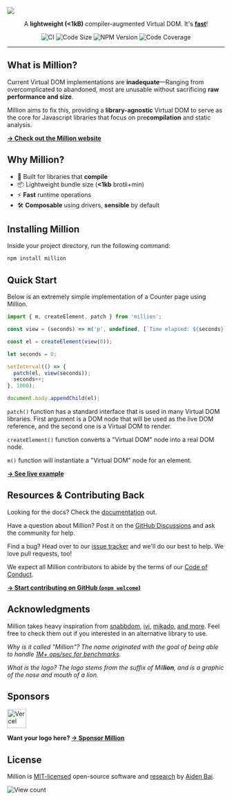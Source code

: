 <a href="https://million.js.org">
  <img src="https://raw.githubusercontent.com/aidenybai/million/main/.github/assets/banner.svg" />
</a>

<p align="center">A <b>lightweight (&lt;1kB)</b> compiler-augmented Virtual DOM. It's <a href="https://million.js.org/benchmarks"><b>fast</b></a>!</p>

<div align="center">
  <img src="https://img.shields.io/github/workflow/status/aidenybai/million/CI?color=9765e1&amp;labelColor=000&amp;style=flat-square&amp;label=build" alt="CI" />
  <img src="https://badgen.net/badgesize/brotli/https/unpkg.com/million/dist/code-size-measurement.js?style=flat-square&amp;label=size&amp;color=9765e1&amp;labelColor=000" alt="Code Size" />
  <img src="https://img.shields.io/npm/v/million?style=flat-square&amp;color=9765e1&amp;labelColor=000" alt="NPM Version" />
  <img src="https://img.shields.io/coveralls/github/aidenybai/million?color=9765e1&amp;labelColor=000&amp;style=flat-square" alt="Code Coverage" />
</div>

---

## What is Million?

Current Virtual DOM implementations are **inadequate**—Ranging from overcomplicated to abandoned, most are unusable without sacrificing **raw performance and size**.

Million aims to fix this, providing a **library-agnostic** Virtual DOM to serve as the core for Javascript libraries that focus on pre**compilation** and static analysis.

[**→ Check out the Million website**](https://million.js.org)

## Why Million?

- 🦁 Built for libraries that **compile**
- 📦 Lightweight bundle size (**<1kb** brotli+min)
- ⚡ **Fast** runtime operations
- 🛠️ **Composable** using drivers, **sensible** by default

## Installing Million

Inside your project directory, run the following command:

```sh
npm install million
```

## Quick Start

Below is an extremely simple implementation of a Counter page using Million.

```js
import { m, createElement, patch } from 'million';

const view = (seconds) => m('p', undefined, [`Time elapsed: ${seconds}`]);

const el = createElement(view(0));

let seconds = 0;

setInterval(() => {
  patch(el, view(seconds));
  seconds++;
}, 1000);

document.body.appendChild(el);
```

`patch()` function has a standard interface that is used in many Virtual DOM libraries. First argument is a DOM node that will be used as the live DOM reference, and the second one is a Virtual DOM to render.

`createElement()` function converts a "Virtual DOM" node into a real DOM node.

`m()` function will instantiate a "Virtual DOM" node for an element.

[**→ See live example**](https://million.js.org/docs/getting-started#quick-start)

## Resources & Contributing Back

Looking for the docs? Check the [documentation](https://million.js.org) out.

Have a question about Million? Post it on the [GitHub Discussions](https://github.com/aidenybai/million/discussions) and ask the community for help.

Find a bug? Head over to our [issue tracker](https://github.com/aidenybai/million/issues) and we'll do our best to help. We love pull requests, too!

We expect all Million contributors to abide by the terms of our [Code of Conduct](https://github.com/aidenybai/million/blob/main/.github/CODE_OF_CONDUCT.md).

[**→ Start contributing on GitHub (`pnpm welcome`)**](https://github.com/aidenybai/million/blob/main/.github/CONTRIBUTING.md)

## Acknowledgments

Million takes heavy inspiration from [snabbdom](https://github.com/snabbdom/snabbdom), [ivi](https://github.com/localvoid/ivi), [mikado](https://github.com/nextapps-de/mikado), [and more](https://krausest.github.io/js-framework-benchmark/2021/table_chrome_96.0.4664.45.html). Feel free to check them out if you interested in an alternative library to use.

_Why is it called "Million"? The name originated with the goal of being able to handle [1M+ ops/sec for benchmarks](https://github.com/aidenybai/million/tree/main/benchmarks#readme)._

_What is the logo? The logo stems from the suffix of Mil**lion**, and is a graphic of the nose and mouth of a lion._

## Sponsors

<a href="https://vercel.com/?utm_source=millionjs&utm_campaign=oss" target="_blank"><img height="44" src="https://raw.githubusercontent.com/aidenybai/million/main/.github/assets/vercel-logo.svg" alt="Vercel"></a>

**Want your logo here? [→ Sponsor Million](https://github.com/sponsors/aidenybai)**

## License

Million is [MIT-licensed](LICENSE) open-source software and [research](https://github.com/aidenybai/million/blob/main/.github/RESEARCH.md) by [Aiden Bai](https://github.com/aidenybai).

![View count](https://hits.link/hits?url=https://github.com/aidenybai/million&bgRight=9765e1&bgLeft=000)
